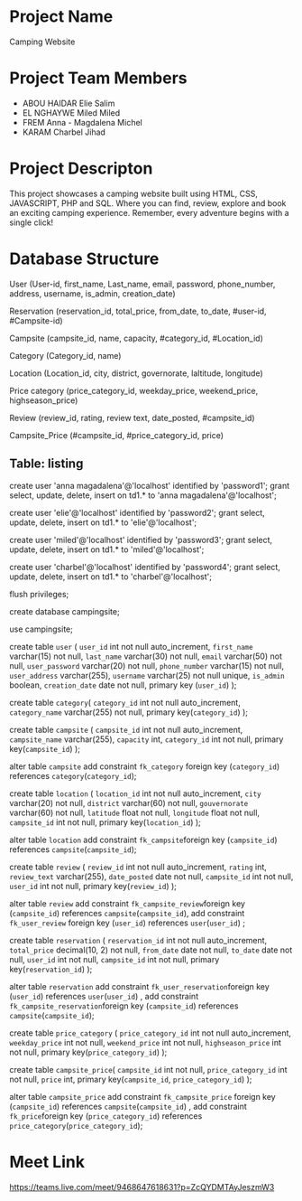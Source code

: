 # Project Name
Camping Website

# Project Team Members
* ABOU HAIDAR Elie Salim
* EL NGHAYWE Miled Miled
* FREM Anna - Magdalena Michel
* KARAM Charbel Jihad 

# Project Descripton
This project showcases a camping website built using HTML, CSS, JAVASCRIPT, PHP and SQL. 
Where you can find, review, explore and book an exciting camping experience. 
Remember, every adventure begins with a single click!  


# Database Structure
User (User-id, first_name, Last_name, email, password, phone_number, address, username, is_admin, creation_date)

Reservation (reservation_id, total_price, from_date, to_date, #user-id, #Campsite-id)

Campsite (campsite_id, name, capacity, #category_id, #Location_id)

Category (Category_id, name)

Location (Location_id, city, district, governorate, laltitude, longitude)

Price category (price_category_id, weekday_price, weekend_price, highseason_price)

Review (review_id, rating, review text, date_posted, #campsite_id)

Campsite_Price (#campsite_id, #price_category_id, price)

## Table: listing
create user 'anna magadalena'@'localhost' identified by 'password1';
grant select, update, delete, insert on td1.* to 'anna magadalena'@'localhost';

create user 'elie'@'localhost' identified by 'password2';
grant select, update, delete, insert on td1.* to 'elie'@'localhost';

create user 'miled'@'localhost' identified by 'password3';
grant select, update, delete, insert on td1.* to 'miled'@'localhost';

create user 'charbel'@'localhost' identified by 'password4';
grant select, update, delete, insert on td1.* to 'charbel'@'localhost';

flush privileges;

create database campingsite;

use campingsite;


create table `user` (
    `user_id` int not null auto_increment,
    `first_name` varchar(15) not null,
    `last_name` varchar(30) not null,
    `email` varchar(50) not null,
    `user_password` varchar(20) not null,
    `phone_number` varchar(15) not null,
    `user_address` varchar(255),
    `username` varchar(25) not null unique,
    `is_admin` boolean,
    `creation_date` date not null,
    primary key (`user_id`)
);

create table `category`(
   `category_id` int not null auto_increment,
   `category_name` varchar(255) not null,
   primary key(`category_id`)
);

create table `campsite` (
   `campsite_id` int not null auto_increment,
   `campsite_name` varchar(255),
   `capacity` int,
   `category_id` int not null,
   primary key(`campsite_id`)
);

alter table `campsite` 
    add constraint `fk_category` foreign key (`category_id`) references `category`(`category_id`);

create table `location` (
    `location_id` int not null auto_increment,
    `city` varchar(20) not null,
    `district` varchar(60) not null,
    `gouvernorate` varchar(60) not null,
    `latitude` float not null,
    `longitude` float not null,
    `campsite_id` int not null,
    primary key(`location_id`)
);

alter table `location`
    add constraint `fk_campsite`foreign key (`campsite_id`) references `campsite`(`campsite_id`);

    
create table `review` (
    `review_id` int not null auto_increment,
    `rating` int,
    `review_text` varchar(255),
    `date_posted` date not null,
    `campsite_id` int not null,
    `user_id` int not null,
    primary key(`review_id`)
);

alter table `review`
    add constraint `fk_campsite_review`foreign key (`campsite_id`) references `campsite`(`campsite_id`),
    add constraint `fk_user_review` foreign key (`user_id`) references `user`(`user_id`) ;

create table `reservation` (
    `reservation_id` int not null auto_increment,
    `total_price` decimal(10, 2) not null,
    `from_date` date not null,
    `to_date` date not null,
    `user_id` int not null,
    `campsite_id` int not null,
    primary key(`reservation_id`)
);

alter table `reservation`
    add constraint `fk_user_reservation`foreign key (`user_id`) references `user`(`user_id`) ,
    add constraint `fk_campsite_reservation`foreign key (`campsite_id`) references `campsite`(`campsite_id`);

create table `price_category` (
    `price_category_id` int not null auto_increment,
    `weekday_price` int not null,
    `weekend_price` int not null,
    `highseason_price` int not null,
    primary key(`price_category_id`)
);

create table `campsite_price`(
    `campsite_id` int not null,
    `price_category_id` int not null,
    `price` int,
    primary key(`campsite_id`, `price_category_id`)
);

alter table `campsite_price`
    add constraint `fk_campsite_price` foreign key (`campsite_id`) references `campsite`(`campsite_id`) ,
    add constraint `fk_price`foreign key (`price_category_id`) references `price_category`(`price_category_id`);



# Meet Link
https://teams.live.com/meet/9468647618631?p=ZcQYDMTAyJeszmW3 
